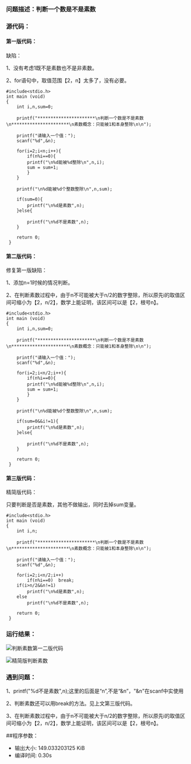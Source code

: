 ### 问题描述：判断一个数是不是素数

### 源代码： 

#### 第一版代码：

缺陷：

1、没有考虑1既不是素数也不是非素数。

2、for语句中，取值范围【2，n】太多了，没有必要。

	#include<stdio.h>
	int main (void)
	{
		int i,n,sum=0;
	
		printf("**********************\n判断一个数是不是素数\n**********************\n素数概念：只能被1和本身整除\n\n");
		
		printf("请输入一个值：");
		scanf("%d",&n);
		
		for(i=2;i<n;i++){
			if(n%i==0){
			printf("\n%d能被%d整除\n",n,i);
			sum = sum+1;
			}
		}
		
		printf("\n%d能被%d个整数整除\n",n,sum);
		
		if(sum=0){
			printf("\n%d是素数",n);
		}else{
		
			printf("\n%d不是素数",n);
		}
		
		return 0;
	 } 

#### 第二版代码：

修复第一版缺陷：

1、添加n=1时候的情况判断。

2、在判断素数过程中，由于n不可能被大于n/2的数字整除，所以原先i的取值区间可缩小为【2，n/2】，数学上能证明，该区间可以是【2，根号n】。 

	#include<stdio.h>
	int main (void)
	{
		int i,n,sum=0;
	
		printf("**********************\n判断一个数是不是素数\n**********************\n素数概念：只能被1和本身整除\n\n");
		
		printf("请输入一个值：");
		scanf("%d",&n);
		
		for(i=2;i<n/2;i++){
			if(n%i==0){
			printf("\n%d能被%d整除\n",n,i);
			sum = sum+1;
			}
		}
		
		printf("\n%d能被%d个整数整除\n",n,sum);
		
		if(sum=0&&i!=1){
			printf("\n%d是素数",n);
		}else{
		
			printf("\n%d不是素数",n);
		}
		
		return 0;
	 } 

#### 第三版代码：

精简版代码：

只要判断是否是素数，其他不做输出，同时去掉sum变量。

	#include<stdio.h>
	int main (void)
	{
		int i,n;
	
		printf("**********************\n判断一个数是不是素数\n**********************\n素数概念：只能被1和本身整除\n\n");
		
		printf("请输入一个值：");
		scanf("%d",&n);
		
		for(i=2;i<n/2;i++)
			if(n%i==0)	break;
		if(i>n/2&&n!=1)
			printf("\n%d是素数",n);
		else
			printf("\n%d不是素数",n);
			
		return 0;
	 } 

    
### 运行结果：

![判断素数第一二版代码](https://upload-images.jianshu.io/upload_images/6770220-816fadc7d1b7d43d.png?imageMogr2/auto-orient/strip%7CimageView2/2/w/1240)

![精简版判断素数](https://upload-images.jianshu.io/upload_images/6770220-252f9b726ef3811b.png?imageMogr2/auto-orient/strip%7CimageView2/2/w/1240)


### 遇到问题：
1、printf("%d不是素数",n);这里的后面是“n”,不是“&n”，"&n"在scanf中实使用

2、判断素数还可以用break的方法。见上文第三版代码。

3、在判断素数过程中，由于n不可能被大于n/2的数字整除，所以原先i的取值区间可缩小为【2，n/2】，数学上能证明，该区间可以是【2，根号n】。 
	
##程序参数：

- 输出大小: 149.033203125 KiB
- 编译时间: 0.30s
